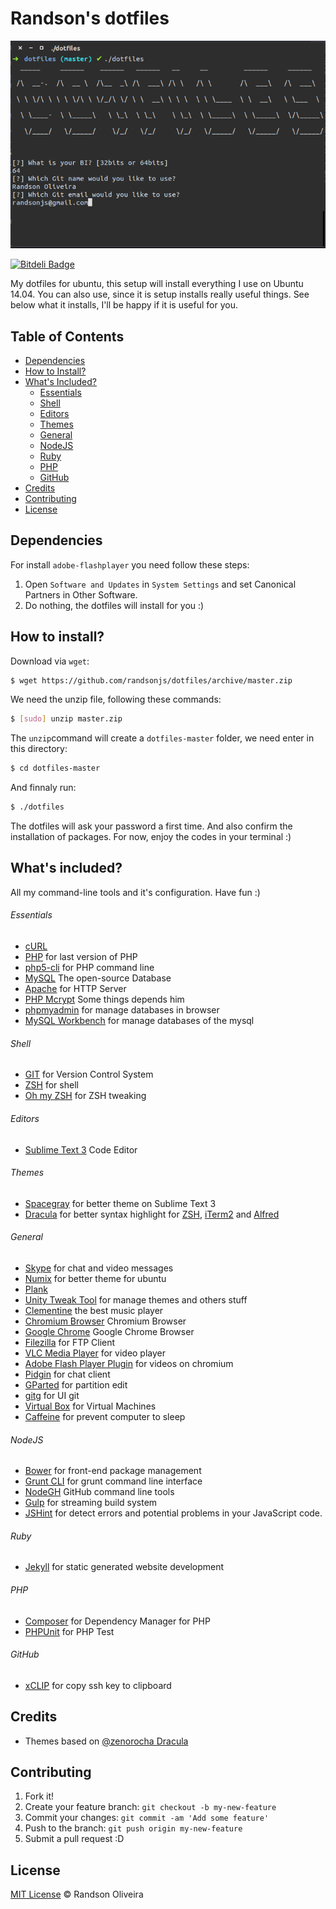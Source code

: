 # Randson's dotfiles

![Screenshot](./screenshot.png)

[![Bitdeli Badge](https://d2weczhvl823v0.cloudfront.net/randsonjs/dotfiles/trend.png)](https://bitdeli.com/free "Bitdeli Badge")

My dotfiles for ubuntu, this setup will install everything I use on Ubuntu 14.04. You can also use, since it is setup installs really useful things. See below what it installs, I'll be happy if it is useful for you.

## Table of Contents

* [Dependencies](https://github.com/randsonjs/dotfiles#dependencies)
* [How to Install?](https://github.com/randsonjs/dotfiles#how-to-install)
* [What's Included?](https://github.com/randsonjs/dotfiles#whats-included)
  * [Essentials](https://github.com/randsonjs/dotfiles#essentials)
  * [Shell](https://github.com/randsonjs/dotfiles#shell)
  * [Editors](https://github.com/randsonjs/dotfiles#editors)
  * [Themes](https://github.com/randsonjs/dotfiles#themes)
  * [General](https://github.com/randsonjs/dotfiles#general)
  * [NodeJS](https://github.com/randsonjs/dotfiles#nodejs)
  * [Ruby](https://github.com/randsonjs/dotfiles#ruby)
  * [PHP](https://github.com/randsonjs/dotfiles#php)
  * [GitHub](https://github.com/randsonjs/dotfiles#github)
* [Credits](https://github.com/randsonjs/dotfiles#credits)
* [Contributing](https://github.com/randsonjs/dotfiles#contributing)
* [License](https://github.com/randsonjs/dotfiles#license)

## Dependencies

For install `adobe-flashplayer` you need follow these steps:

1. Open `Software and Updates` in `System Settings`  and set Canonical Partners in Other Software.
2. Do nothing, the dotfiles will install for you :)

## How to install?

Download via `wget`:

```sh
$ wget https://github.com/randsonjs/dotfiles/archive/master.zip
```

We need the unzip file, following these commands:

```sh
$ [sudo] unzip master.zip
```

The `unzip`command will create a `dotfiles-master` folder, we need enter in this directory:

```sh
$ cd dotfiles-master
```

And finnaly run:

```sh
$ ./dotfiles
```

The dotfiles will ask your password a first time. And also confirm the installation of packages. For now, enjoy the codes in your terminal :)

## What's included?

All my command-line tools and it's configuration. Have fun :)

###### Essentials

* [cURL](http://curl.haxx.se/)
* [PHP](http://php.net/) for last version of PHP
* [php5-cli](http://www.php-cli.com/) for PHP command line
* [MySQL](http://www.mysql.com/) The open-source Database
* [Apache](http://httpd.apache.org/) for HTTP Server
* [PHP Mcrypt](http://php.net/manual/en/book.mcrypt.php) Some things depends him
* [phpmyadmin](http://www.phpmyadmin.net/home_page/index.php) for manage databases in browser
* [MySQL Workbench](http://www.mysql.com/products/workbench/) for manage databases of the mysql

###### Shell

* [GIT](http://git-scm.com) for Version Control System
* [ZSH](http://zsh.org/) for shell
* [Oh my ZSH](https://github.com/robbyrussell/oh-my-zsh) for ZSH tweaking

###### Editors

* [Sublime Text 3](http://sublimetext.com/3) Code Editor

###### Themes

* [Spacegray](http://kkga.github.io/spacegray) for better theme on Sublime Text 3
* [Dracula]() for better syntax highlight for [ZSH](http://zsh.org/), [iTerm2](http://www.iterm2.com/) and [Alfred](http://www.alfredapp.com/)

###### General

* [Skype](http://skype.com) for chat and video messages
* [Numix](https://numixproject.org/) for better theme for ubuntu
* [Plank](http://wiki.go-docky.com/index.php?title=Plank:Installing)
* [Unity Tweak Tool](https://apps.ubuntu.com/cat/applications/unity-tweak-tool/) for manage themes and others stuff
* [Clementine](https://www.clementine-player.org/) the best music player
* [Chromium Browser](http://www.chromium.org/Home) Chromium Browser
* [Google Chrome](http://www.google.com.br/chrome/browser/) Google Chrome Browser
* [Filezilla](https://filezilla-project.org/) for FTP Client
* [VLC Media Player](http://www.videolan.org/vlc/) for video player
* [Adobe Flash Player Plugin]() for videos on chromium
* [Pidgin](https://pidgin.im/) for chat client
* [GParted](http://gparted.org/) for partition edit
* [gitg](https://github.com/jessevdk/gitg) for UI git
* [Virtual Box](https://www.virtualbox.org/) for Virtual Machines
* [Caffeine](https://launchpad.net/caffeine) for prevent computer to sleep

###### NodeJS

* [Bower](http://bower.io) for front-end package management
* [Grunt CLI](http://gruntjs.com) for grunt command line interface
* [NodeGH](http://github.com/node-gh/gh) GitHub command line tools
* [Gulp](http://gulpjs.com) for streaming build system
* [JSHint](http://jshint.com/) for detect errors and potential problems in your JavaScript code.

###### Ruby

* [Jekyll](http://jekyllrb.com/) for static generated website development

###### PHP

* [Composer](http://getcomposer.org) for Dependency Manager for PHP
* [PHPUnit](https://phpunit.de) for PHP Test

###### GitHub

* [xCLIP]() for copy ssh key to clipboard

## Credits

* Themes based on [@zenorocha Dracula](https://github.com/zenorocha/dracula-theme)

## Contributing

1. Fork it!
2. Create your feature branch: `git checkout -b my-new-feature`
3. Commit your changes: `git commit -am 'Add some feature'`
4. Push to the branch: `git push origin my-new-feature`
5. Submit a pull request :D

## License
[MIT License](./LICENSE) © Randson Oliveira
